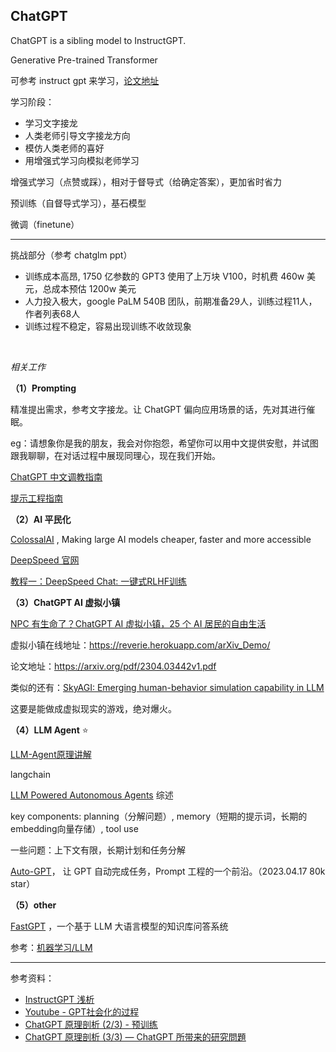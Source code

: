 
## ChatGPT

ChatGPT is a sibling model to InstructGPT.

Generative Pre-trained Transformer

可参考 instruct gpt 来学习，[论文地址](https://arxiv.org/abs/2203.02155)

学习阶段：
- 学习文字接龙
- 人类老师引导文字接龙方向
- 模仿人类老师的喜好
- 用增强式学习向模拟老师学习

增强式学习（点赞或踩），相对于督导式（给确定答案），更加省时省力


预训练（自督导式学习），基石模型

微调（finetune）

---------------

挑战部分（参考 chatglm ppt）
- 训练成本高昂, 1750 亿参数的 GPT3 使用了上万块 V100，时机费 460w 美元，总成本预估 1200w 美元
- 人力投入极大，google PaLM 540B 团队，前期准备29人，训练过程11人，作者列表68人
- 训练过程不稳定，容易出现训练不收敛现象





</br>

_相关工作_

**（1）Prompting**

精准提出需求，参考文字接龙。让 ChatGPT 偏向应用场景的话，先对其进行催眠。

eg：请想象你是我的朋友，我会对你抱怨，希望你可以用中文提供安慰，并试图跟我聊聊，在对话过程中展现同理心，现在我们开始。

[ChatGPT 中文调教指南](https://github.com/PlexPt/awesome-chatgpt-prompts-zh)

[提示工程指南](https://www.promptingguide.ai/zh)

**（2）AI 平民化**

[ColossalAI](https://github.com/hpcaitech/ColossalAI) , Making large AI models cheaper, faster and more accessible

[DeepSpeed 官网](https://www.deepspeed.ai/)

[教程一：DeepSpeed Chat: 一键式RLHF训练](https://zhuanlan.zhihu.com/p/621735849)

**（3）ChatGPT AI 虚拟小镇**

[NPC 有生命了？ChatGPT AI 虚拟小镇，25 个 AI 居民的自由生活](https://www.bilibili.com/video/BV1vv4y1J7Li/)

虚拟小镇在线地址：https://reverie.herokuapp.com/arXiv_Demo/

论文地址：https://arxiv.org/pdf/2304.03442v1.pdf

类似的还有：[SkyAGI: Emerging human-behavior simulation capability in LLM](https://github.com/litanlitudan/skyagi)

这要是能做成虚拟现实的游戏，绝对爆火。

**（4）LLM Agent** ⭐️

[LLM-Agent原理讲解](https://zhuanlan.zhihu.com/p/659784334)

langchain

[LLM Powered Autonomous Agents](https://lilianweng.github.io/posts/2023-06-23-agent/) 综述

key components: planning（分解问题）, memory（短期的提示词，长期的embedding向量存储）, tool use

一些问题：上下文有限，长期计划和任务分解

[Auto-GPT](https://github.com/Significant-Gravitas/Auto-GPT)， 让 GPT 自动完成任务，Prompt 工程的一个前沿。（2023.04.17 80k star）


**（5）other**


[FastGPT](https://github.com/labring/FastGPT) ，一个基于 LLM 大语言模型的知识库问答系统

参考：[机器学习/LLM](/ML/llm)



-------------------

参考资料：
- [InstructGPT 浅析](https://www.qin.news/instructgpt/)
- [Youtube - GPT社会化的过程](https://www.youtube.com/watch?v=e0aKI2GGZNg)
- [ChatGPT 原理剖析 (2/3) - 预训练](https://www.youtube.com/watch?v=1ah7Qsri_c8)
- [ChatGPT 原理剖析 (3/3) — ChatGPT 所带来的研究問題](https://www.youtube.com/watch?v=UsaZhQ9bY2k)



